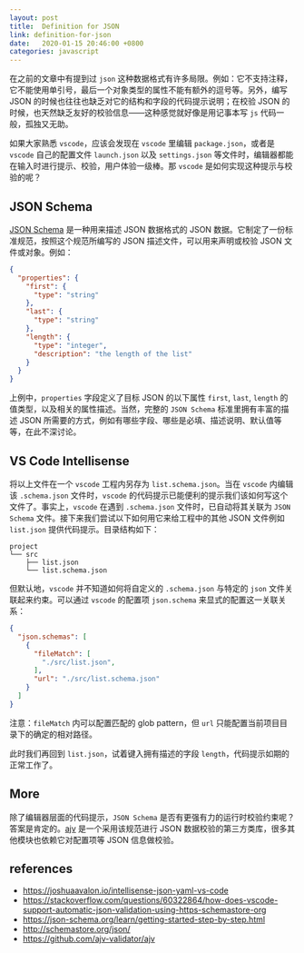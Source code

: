 ```yaml
---
layout: post
title:  Definition for JSON
link: definition-for-json
date:   2020-01-15 20:46:00 +0800
categories: javascript
---
```


在之前的文章中有提到过 `json` 这种数据格式有许多局限。例如：它不支持注释，它不能使用单引号，最后一个对象类型的属性不能有额外的逗号等。另外，编写 JSON 的时候也往往也缺乏对它的结构和字段的代码提示说明；在校验 JSON 的时候，也天然缺乏友好的校验信息——这种感觉就好像是用记事本写 `js` 代码一般，孤独又无助。

如果大家熟悉 `vscode`，应该会发现在 `vscode` 里编辑 `package.json`，或者是 `vscode` 自己的配置文件 `launch.json` 以及 `settings.json` 等文件时，编辑器都能在输入时进行提示、校验，用户体验一级棒。那 `vscode` 是如何实现这种提示与校验的呢？

## JSON Schema

[JSON Schema](https://json-schema.org) 是一种用来描述 JSON 数据格式的 JSON 数据。它制定了一份标准规范，按照这个规范所编写的 JSON 描述文件，可以用来声明或校验 JSON 文件或对象。例如：

```json
{
  "properties": {
    "first": {
      "type": "string"
    },
    "last": {
      "type": "string"
    },
    "length": {
      "type": "integer",
      "description": "the length of the list"
    }
  }
}
```

上例中，`properties` 字段定义了目标 JSON 的以下属性 `first`, `last`, `length` 的值类型，以及相关的属性描述。当然，完整的 `JSON Schema` 标准里拥有丰富的描述 JSON 所需要的方式，例如有哪些字段、哪些是必填、描述说明、默认值等等，在此不深讨论。

## VS Code Intellisense

将以上文件在一个 `vscode` 工程内另存为 `list.schema.json`。当在 `vscode` 内编辑该 `.schema.json` 文件时，`vscode` 的代码提示已能便利的提示我们该如何写这个文件了。事实上，`vscode` 在遇到 `.schema.json` 文件时，已自动将其关联为 `JSON Schema` 文件。接下来我们尝试以下如何用它来给工程中的其他 JSON 文件例如 `list.json` 提供代码提示。目录结构如下：

```
project
└── src
    ├── list.json
    └── list.schema.json
```

但默认地，`vscode` 并不知道如何将自定义的 `.schema.json` 与特定的 `json` 文件关联起来约束。可以通过 `vscode` 的配置项 `json.schema` 来显式的配置这一关联关系：

```json
{
  "json.schemas": [
    {
      "fileMatch": [
        "./src/list.json",
      ],
      "url": "./src/list.schema.json"
    }
  ]
}
```

注意：`fileMatch` 内可以配置匹配的 glob pattern，但 `url` 只能配置当前项目目录下的确定的相对路径。

此时我们再回到 `list.json`，试着键入拥有描述的字段 `length`，代码提示如期的正常工作了。

## More

除了编辑器层面的代码提示，`JSON Schema` 是否有更强有力的运行时校验约束呢？答案是肯定的。[ajv](https://github.com/ajv-validator/ajv) 是一个采用该规范进行 JSON 数据校验的第三方类库，很多其他模块也依赖它对配置项等 JSON 信息做校验。

## references

- <https://joshuaavalon.io/intellisense-json-yaml-vs-code>
- <https://stackoverflow.com/questions/60322864/how-does-vscode-support-automatic-json-validation-using-https-schemastore-org>
- <https://json-schema.org/learn/getting-started-step-by-step.html>
- <http://schemastore.org/json/>
- <https://github.com/ajv-validator/ajv>
